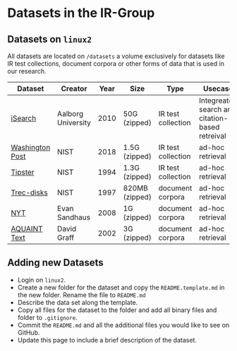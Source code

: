 # Datasets in the IR-Group

## Datasets on `linux2`

All datasets are located on `/datasets` a volume exclusively for datasets like IR test collections, document corpora or other forms of data that is used in our research.

| Dataset  | Creator | Year | Size | Type | Usecase |
| ---------| ------- | ---- | ---- | ---- | ------------- |
| [iSearch](/iSearch/README.md) | Aalborg University | 2010 | 50G (zipped) | IR test collection | Integreated search and citation-based retreival |
| [Washington Post](/WAPost/README.md) | NIST | 2018 | 1.5G (zipped) | IR test collection  | ad-hoc retrieval |
| [Tipster](/tipster/README.md) | NIST | 1994 | 1.3G (zipped) | IR test collection  | ad-hoc retrieval |
| [Trec-disks](/trec-disks/README.md) | NIST | 1997 | 820MB (zipped) | document corpora  | ad-hoc retrieval |
| [NYT](/NYT/README.md) | Evan Sandhaus | 2008 | 1G (zipped) | document corpora | ad-hoc retrieval |
| [AQUAINT Text](/AQUAINT%20Text/README.md) | David Graff | 2002 | 3G (zipped)| document corpora | ad-hoc retrieval |

## Adding new Datasets

- Login on `linux2`.
- Create a new folder for the dataset and copy the `README.template.md` in the new folder. Rename the file to `README.md`
- Describe the data set along the template.
- Copy all files for the dataset to the folder and add all binary files and folder to `.gitignore`.
- Commit the `README.md` and all the additional files you would like to see on GitHub.
- Update this page to include a brief description of the dataset.
